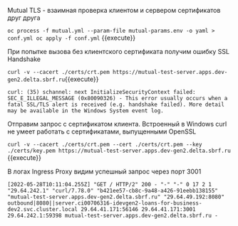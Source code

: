 Mutual TLS - взаимная проверка клиентом и сервером сертификатов друг друга

`oc process -f mutual.yml --param-file mutual-params.env -o yaml > conf.yml
oc apply -f conf.yml` {{execute}}

При попытке вызова без клиентского сертификата получим ошибку SSL Handshake

`curl -v --cacert ./certs/crt.pem https://mutual-test-server.apps.dev-gen2.delta.sbrf.ru`{{execute}}

`curl: (35) schannel: next InitializeSecurityContext failed: SEC_E_ILLEGAL_MESSAGE (0x80090326) - This error usually occurs when a fatal SSL/TLS alert is received (e.g. handshake failed). More detail may be available in the Windows System event log.`

Отправим запрос с сертификатом клиента. Встроенный в Windows curl не умеет работать с сертификатами, выпущенными
OpenSSL

`curl -v --cacert ./certs/crt.pem --cert ./certs/crt.pem --key ./certs/key.pem https://mutual-test-server.apps.dev-gen2.delta.sbrf.ru`
{{execute}}

В логах Ingress Proxy видим успешный запрос через порт 3001

`[2022-05-28T10:11:04.255Z] "GET / HTTP/2" 200 - "-" "-" 0 17 2 1 "29.64.242.1" "curl/7.78.0" "b421ee57-cb8c-9a48-a426-91eebb138155" "mutual-test-server.apps.dev-gen2.delta.sbrf.ru" "29.64.49.192:8080" outbound|8080||server.ci00706316-idevgen2-loans-for-business-dev2.svc.cluster.local 29.64.41.171:56146 29.64.41.171:3001 29.64.242.1:59398 mutual-test-server.apps.dev-gen2.delta.sbrf.ru -`